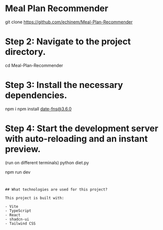 # Meal Plan Recommender

git clone https://github.com/echinem/Meal-Plan-Recommender

# Step 2: Navigate to the project directory.
cd Meal-Plan-Recommender

# Step 3: Install the necessary dependencies.
npm i
npm install date-fns@3.6.0

# Step 4: Start the development server with auto-reloading and an instant preview.
(run on different terminals)
python diet.py

npm run dev
```


## What technologies are used for this project?

This project is built with:

- Vite
- TypeScript
- React
- shadcn-ui
- Tailwind CSS
